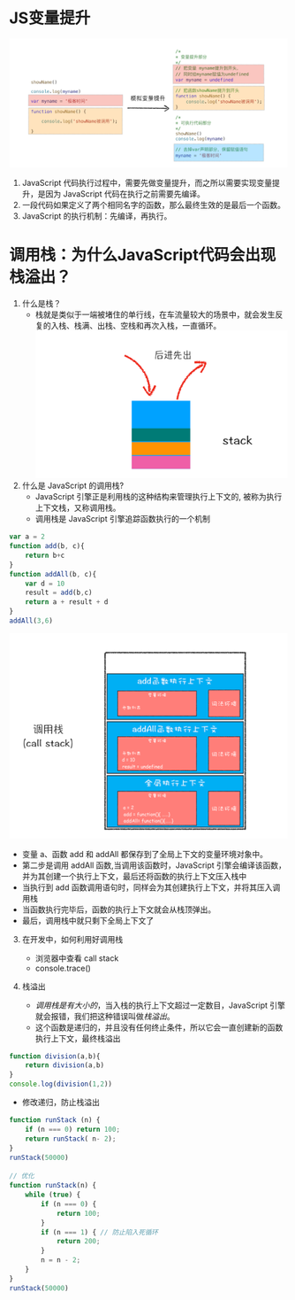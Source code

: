 # JS变量提升
![avatar](../../img/12.png)
1. JavaScript 代码执行过程中，需要先做变量提升，而之所以需要实现变量提升，是因为 JavaScript 代码在执行之前需要先编译。
2. 一段代码如果定义了两个相同名字的函数，那么最终生效的是最后一个函数。
3. JavaScript 的执行机制：先编译，再执行。

# 调用栈：为什么JavaScript代码会出现栈溢出？
1. 什么是栈？
   - 栈就是类似于一端被堵住的单行线，在车流量较大的场景中，就会发生反复的入栈、栈满、出栈、空栈和再次入栈，一直循环。
![avatar](../../img/stack.png)
2. 什么是 JavaScript 的调用栈?
   - JavaScript 引擎正是利用栈的这种结构来管理执行上下文的, 被称为执行上下文栈，又称调用栈。
   - 调用栈是 JavaScript 引擎追踪函数执行的一个机制
```js
var a = 2
function add(b, c){
    return b+c
}
function addAll(b, c){
    var d = 10
    result = add(b,c)
    return a + result + d
}
addAll(3,6)
```
![avatar](../../img/callstack.png)
  -  变量 a、函数 add 和 addAll 都保存到了全局上下文的变量环境对象中。
  -  第二步是调用 addAll 函数,当调用该函数时，JavaScript 引擎会编译该函数，并为其创建一个执行上下文，最后还将函数的执行上下文压入栈中
  -  当执行到 add 函数调用语句时，同样会为其创建执行上下文，并将其压入调用栈
  -  当函数执行完毕后，函数的执行上下文就会从栈顶弹出。
  -  最后，调用栈中就只剩下全局上下文了
3. 在开发中，如何利用好调用栈
   - 浏览器中查看 call stack
   - console.trace()

4. 栈溢出
   - *调用栈是有大小的*，当入栈的执行上下文超过一定数目，JavaScript 引擎就会报错，我们把这种错误叫做*栈溢出*。
   - 这个函数是递归的，并且没有任何终止条件，所以它会一直创建新的函数执行上下文，最终栈溢出
```js
function division(a,b){ 
    return division(a,b)
}
console.log(division(1,2))
```
   - 修改递归，防止栈溢出
```js
function runStack (n) { 
    if (n === 0) return 100; 
    return runStack( n- 2);
}
runStack(50000)

// 优化
function runStack(n) {
    while (true) {
        if (n === 0) {
            return 100;
        }
        if (n === 1) { // 防止陷入死循环
            return 200;
        }
        n = n - 2;
    }
}
runStack(50000)
```
